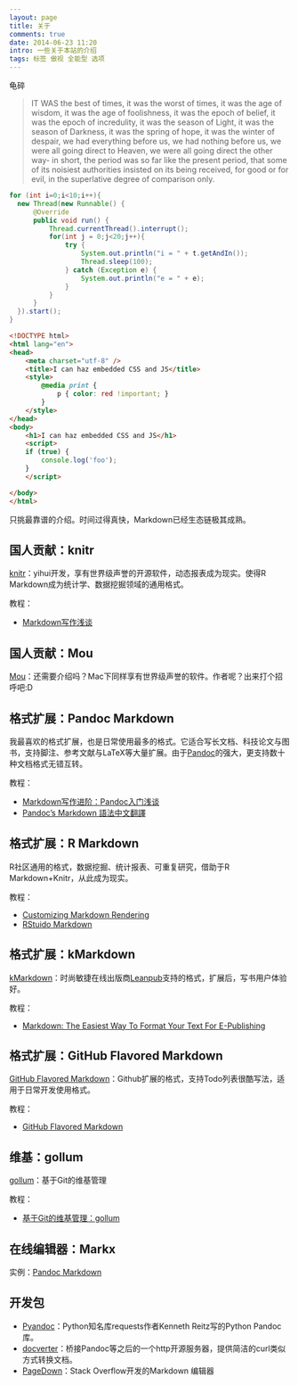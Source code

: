 ```yaml
---
layout: page
title: 关于
comments: true
date: 2014-06-23 11:20
intro: 一些关于本站的介绍
tags: 标签 傲视 全能型 选项
---
```


龟碎
>IT WAS the best of times, it was the worst of times, it was the age of wisdom, it was the age of foolishness, it was the epoch of belief, it was the epoch of incredulity, it was the season of Light, it was the season of Darkness, it was the spring of hope, it was the winter of despair, we had everything before us, we had nothing before us, we were all going direct to Heaven, we were all going direct the other way- in short, the period was so far like the present period, that some of its noisiest authorities insisted on its being received, for good or for evil, in the superlative degree of comparison only.


```java
for (int i=0;i<10;i++){
  new Thread(new Runnable() {
      @Override
      public void run() {
          Thread.currentThread().interrupt();
          for(int j = 0;j<20;j++){
              try {
                  System.out.println("i = " + t.getAndIn());
                  Thread.sleep(100);
              } catch (Exception e) {
                  System.out.println("e = " + e);
              }
          }
      }
  }).start();
}
```

```html
<!DOCTYPE html>
<html lang="en">
<head>
	<meta charset="utf-8" />
	<title>I can haz embedded CSS and JS</title>
	<style>
		@media print {
			p { color: red !important; }
		}
	</style>
</head>
<body>
	<h1>I can haz embedded CSS and JS</h1>
	<script>
	if (true) {
		console.log('foo');
	}
	</script>

</body>
</html>
```


只挑最靠谱的介绍。时间过得真快，Markdown已经生态链极其成熟。

## 国人贡献：knitr

[knitr]：yihui开发，享有世界级声誉的开源软件，动态报表成为现实。使得R Markdown成为统计学、数据挖掘领域的通用格式。

教程：

* [Markdown写作浅谈]

## 国人贡献：Mou

[Mou]：还需要介绍吗？Mac下同样享有世界级声誉的软件。作者呢？出来打个招呼吧:D

## 格式扩展：Pandoc Markdown

我最喜欢的格式扩展，也是日常使用最多的格式。它适合写长文档、科技论文与图书，支持脚注、参考文献与LaTeX等大量扩展。由于[Pandoc]的强大，更支持数十种文档格式无错互转。

教程：

* [Markdown写作进阶：Pandoc入门浅谈]
* [Pandoc’s Markdown 語法中文翻譯]

## 格式扩展：R Markdown

R社区通用的格式，数据挖掘、统计报表、可重复研究，借助于R Markdown+Knitr，从此成为现实。

教程：

* [Customizing Markdown Rendering]
* [RStuido Markdown]

## 格式扩展：kMarkdown

[kMarkdown]：时尚敏捷在线出版商[Leanpub]支持的格式，扩展后，写书用户体验好。

教程：

* [Markdown: The Easiest Way To Format Your Text For E-Publishing]

## 格式扩展：GitHub Flavored Markdown

[GitHub Flavored Markdown]：Github扩展的格式，支持Todo列表很酷写法，适用于日常开发使用格式。

教程：

* [GitHub Flavored Markdown]

## 维基：gollum

[gollum]：基于Git的维基管理

教程：

* [基于Git的维基管理：gollum]

## 在线编辑器：Markx

实例：[Pandoc Markdown]

## 开发包

* [Pyandoc]：Python知名库requests作者Kenneth Reitz写的Python Pandoc库。
* [docverter]：桥接Pandoc等之后的一个http开源服务器，提供简洁的curl类似方式转换文档。
* [PageDown]：Stack Overflow开发的Markdown 编辑器


[Knitr]: http://yihui.name/knitr/
[Markdown写作浅谈]:http://www.yangzhiping.com/tech/r-markdown-knitr.html 
[Mou]:http://mouapp.com/
[Markdown写作进阶：Pandoc入门浅谈]:http://www.yangzhiping.com/tech/pandoc.html 
[Pandoc’s Markdown 語法中文翻譯]:http://pages.tzengyuxio.me/pandoc/
[Pandoc Markdown]:http://johnmacfarlane.net/pandoc/README.html#pandocs-markdown
[Customizing Markdown Rendering]:http://www.rstudio.com/ide/docs/authoring/markdown_custom_rendering
[RStuido Markdown]:http://www.rstudio.com/ide/docs/authoring/using_markdown_equations
[kMarkdown]:https://github.com/gettalong/kramdown
[leanpub]:https://leanpub.com/manifesto
[Markdown: The Easiest Way To Format Your Text For E-Publishing]:https://leanpub.com/help/manual#markdown-the-easiest-way-to-format-your-text-for-e-publishing
[GitHub Flavored Markdown]:https://help.github.com/articles/github-flavored-markdown
[gollum]:https://github.com/gollum/gollum
[基于Git的维基管理：gollum]:http://www.yangzhiping.com/tech/gollum.html
[Pyandoc]:https://github.com/kennethreitz/pyandoc
[docverter]: http://docverter.com/
[PageDown]: http://code.google.com/p/pagedown/
[Pandoc]: http://johnmacfarlane.net/pandoc
[Pandoc Markdown]:http://pandoc.herokuapp.com
